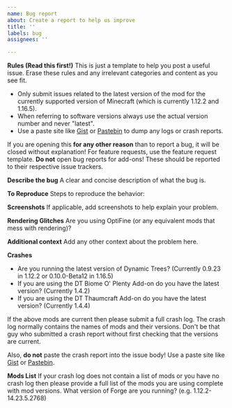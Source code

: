 ```yaml
---
name: Bug report
about: Create a report to help us improve
title: ''
labels: bug
assignees: ''

---
```


**Rules (Read this first!)**
This is just a template to help you post a useful issue.  Erase these rules and any irrelevant categories and content as you see fit. 

- Only submit issues related to the latest version of the mod for the currently supported version of Minecraft (which is currently 1.12.2 and 1.16.5).
- When referring to software versions always use the actual version number and never "latest".
- Use a paste site like [Gist](https://gist.github.com) or [Pastebin](https://pastebin.com) to dump any logs or crash reports. 

If you are opening this **for any other reason** than to report a bug, it will be closed without explanation! For feature requests, use the feature request template. **Do not** open bug reports for add-ons! These should be reported to their respective issue trackers. 

**Describe the bug**
A clear and concise description of what the bug is.

**To Reproduce**
Steps to reproduce the behavior:

**Screenshots**
If applicable, add screenshots to help explain your problem.

**Rendering Glitches**
Are you using OptiFine (or any equivalent mods that mess with rendering)?

**Additional context**
Add any other context about the problem here.

**Crashes**
- Are you running the latest version of Dynamic Trees? (Currently 0.9.23 in 1.12.2 or 0.10.0-Beta12 in 1.16.5)
- If you are using the DT Biome O' Plenty Add-on do you have the latest version? (Currently 1.4.2)
- If you are using the DT Thaumcraft Add-on do you have the latest version? (Currently 1.4.4)

If the above mods are current then please submit a full crash log. The crash log normally contains the names of mods and their versions. Don't be that guy who submitted a crash report without first checking that the versions are current.

Also, **do not** paste the crash report into the issue body! Use a paste site like [Gist](https://gist.github.com) or [Pastebin](https://pastebin.com).

**Mods List**
If your crash log does not contain a list of mods or you have no crash log then please provide a full list of the mods you are using complete with mod versions.
What version of Forge are you running? (e.g. 1.12.2-14.23.5.2768)
